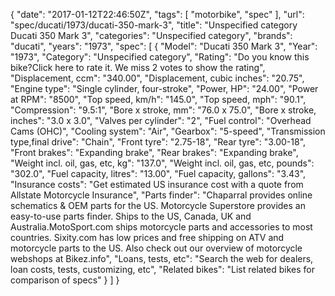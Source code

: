 {
    "date": "2017-01-12T22:46:50Z",
    "tags": [
        "motorbike",
        "spec"
    ],
    "url": "spec\/ducati\/1973\/ducati-350-mark-3",
    "title": "Unspecified category Ducati 350 Mark 3",
    "categories": "Unspecified category",
    "brands": "ducati",
    "years": "1973",
    "spec": [
        {
            "Model": "Ducati 350 Mark 3",
            "Year": "1973",
            "Category": "Unspecified category",
            "Rating": "Do you know this bike?Click here to rate it. We miss 2 votes to show the rating",
            "Displacement, ccm": "340.00",
            "Displacement, cubic inches": "20.75",
            "Engine type": "Single cylinder, four-stroke",
            "Power, HP": "24.00",
            "Power at RPM": "8500",
            "Top speed, km\/h": "145.0",
            "Top speed, mph": "90.1",
            "Compression": "9.5:1",
            "Bore x stroke, mm": "76.0 x 75.0",
            "Bore x stroke, inches": "3.0 x 3.0",
            "Valves per cylinder": "2",
            "Fuel control": "Overhead Cams (OHC)",
            "Cooling system": "Air",
            "Gearbox": "5-speed",
            "Transmission type,final drive": "Chain",
            "Front tyre": "2.75-18",
            "Rear tyre": "3.00-18",
            "Front brakes": "Expanding brake",
            "Rear brakes": "Expanding brake",
            "Weight incl. oil, gas, etc, kg": "137.0",
            "Weight incl. oil, gas, etc, pounds": "302.0",
            "Fuel capacity, litres": "13.00",
            "Fuel capacity, gallons": "3.43",
            "Insurance costs": "Get estimated US insurance cost with a quote from Allstate Motorcycle Insurance",
            "Parts finder": "Chaparral provides online schematics & OEM parts for the US.   Motorcycle Superstore provides an easy-to-use parts finder. Ships to the US, Canada, UK and Australia.MotoSport.com ships motorcycle parts and accessories to most countries.    Sixity.com has low prices and free shipping on ATV and motorcycle parts to the US. Also check out our overview of motorcycle webshops at Bikez.info",
            "Loans, tests, etc": "Search the web for dealers, loan costs, tests, customizing, etc",
            "Related bikes": "List related bikes for comparison of specs"
        }
    ]
}